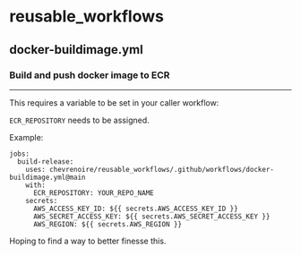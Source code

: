 # reusable_workflows

## docker-buildimage.yml
### Build and push docker image to ECR
---
This requires a variable to be set in your caller workflow:

`ECR_REPOSITORY` needs to be assigned.

Example:
```
jobs:
  build-release:
    uses: chevrenoire/reusable_workflows/.github/workflows/docker-buildimage.yml@main
    with:
      ECR_REPOSITORY: YOUR_REPO_NAME
    secrets:
      AWS_ACCESS_KEY_ID: ${{ secrets.AWS_ACCESS_KEY_ID }}
      AWS_SECRET_ACCESS_KEY: ${{ secrets.AWS_SECRET_ACCESS_KEY }}
      AWS_REGION: ${{ secrets.AWS_REGION }}
```
Hoping to find a way to better finesse this.